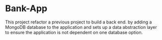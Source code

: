 # Bank-App
This project refactor a previous project to build a back end. by adding a MongoDB database to the application and sets up a data abstraction layer to ensure the application is not dependent on one database option.
